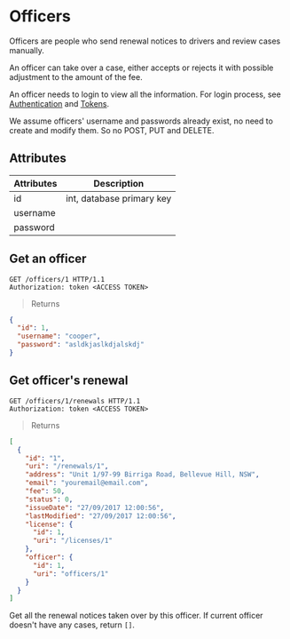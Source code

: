 # Officers

Officers are people who send renewal notices to drivers and review cases manually.

An officer can take over a case, either accepts or rejects it with possible adjustment to the amount of the fee.

An officer needs to login to view all the information. For login process, see [Authentication](#notes_authentication) and [Tokens](#tokens_tokens).

We assume officers' username and passwords already exist, no need to create and modify them. So no POST, PUT and DELETE.

## Attributes

Attributes | Description
---------- | -----------
id | int, database primary key
username |
password |

## Get an officer

```http
GET /officers/1 HTTP/1.1
Authorization: token <ACCESS TOKEN>
```

> Returns

```json
{
  "id": 1,
  "username": "cooper",
  "password": "asldkjaslkdjalskdj"
}
```

## Get officer's renewal

```http
GET /officers/1/renewals HTTP/1.1
Authorization: token <ACCESS TOKEN>
```

> Returns

```json
[
  {
    "id": "1",
    "uri": "/renewals/1",
    "address": "Unit 1/97-99 Birriga Road, Bellevue Hill, NSW",
    "email": "youremail@email.com",
    "fee": 50,
    "status": 0,
    "issueDate": "27/09/2017 12:00:56",
    "lastModified": "27/09/2017 12:00:56",
    "license": {
      "id": 1,
      "uri": "/licenses/1"
    },
    "officer": {
      "id": 1,
      "uri": "officers/1"
    }
  }
]
```

Get all the renewal notices taken over by this officer. If current officer doesn't have any cases, return `[]`.
